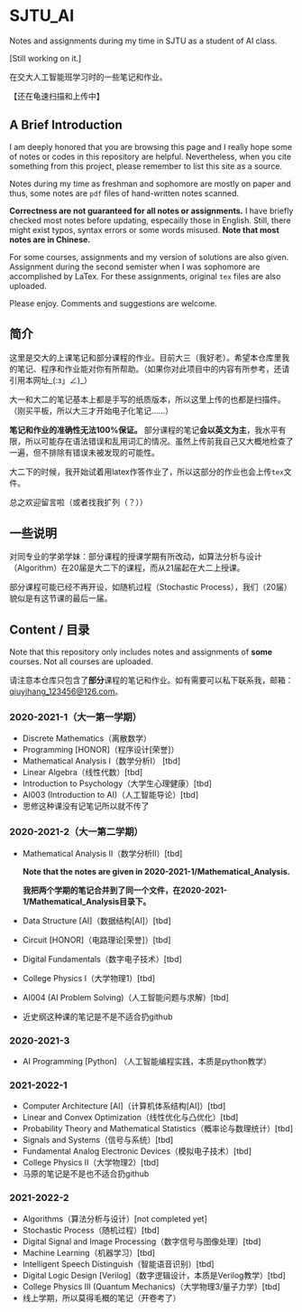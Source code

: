 # SJTU_AI

Notes and assignments during my time in SJTU as a student of AI class.

[Still working on it.] 

在交大人工智能班学习时的一些笔记和作业。

【还在龟速扫描和上传中】


## A Brief Introduction

I am deeply honored that you are browsing this page and I really hope some of notes or codes in this repository are helpful. 
Nevertheless, when you cite something from this project, please remember to list this site as a source.

Notes during my time as freshman and sophomore are mostly on paper and thus, some notes are `pdf` files of hand-written notes scanned. 

**Correctness are not guaranteed for all notes or assignments.**
I have briefly checked most notes before updating, especailly those in English. 
Still, there might exist typos, syntax errors or some words misused. **Note that most notes are in Chinese.**

For some courses, assignments and my version of solutions are also given. 
Assignment during the second semister when I was sophomore are accomplished by LaTex. 
For these assignments, original `tex` files are also uploaded.

Please enjoy. Comments and suggestions are welcome.



## 简介

这里是交大的上课笔记和部分课程的作业。目前大三（我好老）。希望本仓库里我的笔记、程序和作业能对你有所帮助。（如果你对此项目中的内容有所参考，还请引用本网址_(:з」∠)_）

大一和大二的笔记基本上都是手写的纸质版本，所以这里上传的也都是扫描件。（刚买平板，所以大三才开始电子化笔记……）

**笔记和作业的准确性无法100%保证。**
部分课程的笔记**会以英文为主**，我水平有限，所以可能存在语法错误和乱用词汇的情况。虽然上传前我自己又大概地检查了一遍，但不排除有错误未被发现的可能性。

大二下的时候，我开始试着用latex作答作业了，所以这部分的作业也会上传`tex`文件。

总之欢迎留言啦（或者找我扩列（？））



## 一些说明
对同专业的学弟学妹：部分课程的授课学期有所改动，如算法分析与设计（Algorithm）在20届是大二下的课程，而从21届起在大二上授课。

部分课程可能已经不再开设，如随机过程（Stochastic Process），我们（20届）貌似是有这节课的最后一届。


## Content / 目录

Note that this repository only includes notes and assignments of **some** courses. Not all courses are uploaded.

请注意本仓库只包含了**部分**课程的笔记和作业。如有需要可以私下联系我，邮箱：qiuyihang_123456@126.com。


### 2020-2021-1（大一第一学期）

- Discrete Mathematics（离散数学）
- Programming [HONOR]（程序设计[荣誉]）
- Mathematical Analysis I（数学分析I） [tbd]
- Linear Algebra（线性代数）[tbd]
- Introduction to Psychology（大学生心理健康）[tbd]
- AI003 (Introduction to AI)（人工智能导论）[tbd]
- 思修这种课没有记笔记所以就不传了

### 2020-2021-2（大一第二学期）

- Mathematical Analysis II（数学分析II）[tbd]

    **Note that the notes are given in 2020-2021-1/Mathematical_Analysis.**

    **我把两个学期的笔记合并到了同一个文件，在2020-2021-1/Mathematical_Analysis目录下。**

- Data Structure [AI]（数据结构[AI]）[tbd]
- Circuit [HONOR]（电路理论[荣誉]）[tbd]
- Digital Fundamentals（数字电子技术）[tbd]
- College Physics I（大学物理1）[tbd]
- AI004 (AI Problem Solving)（人工智能问题与求解）[tbd]
- 近史纲这种课的笔记是不是不适合扔github

### 2020-2021-3

- AI Programming [Python] （人工智能编程实践，本质是python教学）

### 2021-2022-1

- Computer Architecture [AI]（计算机体系结构[AI]）[tbd]
- Linear and Convex Optimization（线性优化与凸优化）[tbd]
- Probability Theory and Mathematical Statistics（概率论与数理统计）[tbd]
- Signals and Systems（信号与系统）[tbd]
- Fundamental Analog Electronic Devices（模拟电子技术）[tbd]
- College Physics II（大学物理2）[tbd]
- 马原的笔记是不是也不适合扔github

### 2021-2022-2

- Algorithms（算法分析与设计）[not completed yet]
- Stochastic Process（随机过程）[tbd]
- Digital Signal and Image Processing（数字信号与图像处理）[tbd]
- Machine Learning（机器学习）[tbd]
- Intelligent Speech Distinguish（智能语音识别）[tbd]
- Digital Logic Design [Verilog]（数字逻辑设计，本质是Verilog教学）[tbd]
- College Physics III (Quantum Mechanics)（大学物理3/量子力学）[tbd]
- 线上学期，所以莫得毛概的笔记（开卷考了）
